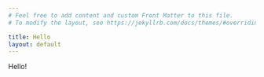 ```yaml
---
# Feel free to add content and custom Front Matter to this file.
# To modify the layout, see https://jekyllrb.com/docs/themes/#overriding-theme-defaults

title: Hello
layout: default
---
```


Hello!
